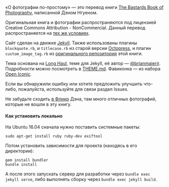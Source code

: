 «О фотографии по-простому» — это перевод книги [The Bastards Book of Photography](http://photography.bastardsbook.com), написанной Дэном Нгуеном.

Оригинальная книга и фотографии распространяются под лицензией Creative Commons Attribution - NonCommercial. Данный перевод распространяется на [тех же условиях](http://creativecommons.org/licenses/by-nc/3.0/us/deed.ru).

Сайт сделан на движке [Jekyll](http://jekyllrb.com/). Также использованы плагины `blockquote.rb`, и `titlecase.rb` из старой версии [Octopress](https://github.com/imathis/octopress/), и плагин `custom_image_tag.rb` из [оригинального репозитория](https://github.com/bastards/photography) этой книги.

Тема основана на [Long Haul](https://github.com/brianmaierjr/long-haul), теме для Jekyll, её автор — [@brianmaierjr](https://twitter.com/brianmaier). Подробности можно посмотреть в [THEME.md](THEME.md). Фавиконка — из набора [Open Iconic](https://useiconic.com/open).

Если вы обнаружили ошибку или хотите предложить улучшить что-либо, пожалуйста, используйте для связи раздел Issues.

Не забудьте сходить [в Фликр](https://www.flickr.com/photos/zokuga/) Дэна, там много отличных фотографий, которые не вошли в эту книгу.

#### Как установить локально

На Ubuntu 16.04 сначала нужно поставить системные пакеты:

```
sudo apt-get install ruby ruby-dev exiftool
```

Потом установить зависимости для проекта (находясь в его директории):

```
gem install bundler
bundle install
```

А после этого запускать сервер для разработки через `bundle exec jekyll serve`, либо выполнять сборку через `bundle exec jekyll build`.
